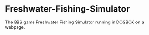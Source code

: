 # Freshwater-Fishing-Simulator
The BBS game Freshwater Fishing Simulator running in DOSBOX on a webpage.
